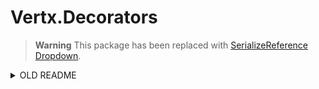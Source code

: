 # Vertx.Decorators
> **Warning**
> This package has been replaced with [SerializeReference Dropdown](https://github.com/vertxxyz/Vertx.SerializeReferenceDropdown).

<details>
<summary>OLD README</summary>

Attributes and Property Decorators for Unity that have access to the SerializedProperty used to draw the field.  
Thanks to [Marcel Wiessler](https://twitter.com/marcel_wiessler) and [this article from Sebastian Schöner](https://blog.s-schoener.com/2019-06-23-best-worst-code/) for the inspiration behind this implementation.  

⚠️ This package requires 2020.3+ ⚠️  
In versions below 2021, TypeProvider may draw incorrectly when combined with property drawers that nest the SerializedProperty.

## Attributes

### Type Provider
- `[TypeProvider]`
- `[TypeProvider(typeof(Example))]`  
Decorates a `[SerializeReference]` field, providing instances of a type that can easily be added via a dropdown.  
  
![Type Provider Example](Documentation~/TypeProviderExample.gif)

`TypeProvider` supports custom editors, property drawers, and decorators.  
It does this by injecting multiple modifications into the editor DLL. Other implementations may not achieve the same flexibility.  

### DecoratorDrawerWithProperty
An abstract DecoratorDrawer implementation that has access to the SerializedProperty used to draw the field.  
These decorators still do not draw on individual collection elements. If you have use case similar to `TypeProvider` that requires collection elements, please let me know.

## Installation

<details>
<summary>Add from OpenUPM <em>| via scoped registry, recommended</em></summary>

This package is available on OpenUPM: https://openupm.com/packages/com.vertx.decorators

To add it the package to your project:

- open `Edit/Project Settings/Package Manager`
- add a new Scoped Registry:
  ```
  Name: OpenUPM
  URL:  https://package.openupm.com/
  Scope(s): com.vertx
            com.needle
  ```
- click <kbd>Save</kbd>
- open Package Manager
- click <kbd>+</kbd>
- select <kbd>Add from Git URL</kbd>
- paste `com.vertx.decorators`
- click <kbd>Add</kbd>  
</details>

<details>
<summary>Add from GitHub | <em>not recommended, no updates through UPM</em></summary>

You can also add it directly from GitHub on Unity 2019.4+. Note that you won't be able to receive updates through Package Manager this way, you'll have to update manually.

- open Package Manager
- click <kbd>+</kbd>
- select <kbd>Add from Git URL</kbd>
- paste `https://github.com/vertxxyz/Vertx.Decorators.git`
- click <kbd>Add</kbd>  
  **or**
- Edit your `manifest.json` file to contain `"com.vertx.decorators": "https://github.com/vertxxyz/Vertx.Decorators.git"`,

⚠️ decorators has a dependency on [Editor Patching](https://github.com/needle-tools/editorpatching) and [Vertx.Utilities](https://github.com/vertxxyz/Vertx.Utilities) so ensure they are referenced into your project to use this package successfully. ⚠️

To update the package with new changes, remove the lock from the `packages-lock.json` file.
</details>
</details>
